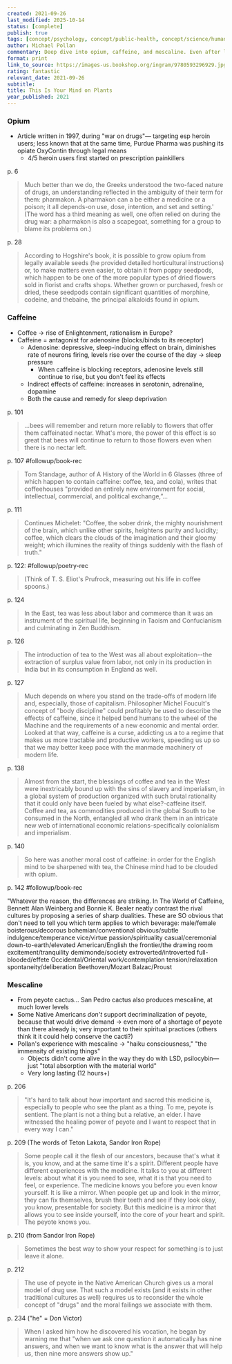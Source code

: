 ```yaml
---
created: 2021-09-26
last_modified: 2025-10-14
status: [complete]
publish: true
tags: [concept/psychology, concept/public-health, concept/science/human-biology, followup/book-rec, followup/poetry-rec, media/nonfiction, type/notes]
author: Michael Pollan
commentary: Deep dive into opium, caffeine, and mescaline. Even after listening to multiple interviews and talks with Pollan about this book, it still offered so much more. I loved the combination of participatory journalism, a bit of memoir-ish writing about his garden, historical analysis, and philosophical pondering that make up Pollan’s writing, and this was no exception.
format: print
link_to_source: https://images-us.bookshop.org/ingram/9780593296929.jpg?v=29da1520953249c9a51b545954150ee1
rating: fantastic
relevant_date: 2021-09-26
subtitle:
title: This Is Your Mind on Plants
year_published: 2021
---
```


### Opium

- Article written in 1997, during "war on drugs"— targeting esp heroin users; less known that at the same time, Purdue Pharma was pushing its opiate OxyContin through legal means
    - 4/5 heroin users first started on prescription painkillers

p. 6
> Much better than we do, the Greeks understood the two-faced nature of drugs, an understanding reflected in the ambiguity of their term for them: pharmakon. A pharmakon can a be either a medicine or a poison; it all depends-on use, dose, intention, and set and setting.' (The word has a third meaning as well, one often relied on during the drug war: a pharmakon is also a scapegoat, something for a group to blame its problems on.)
>

p. 28
> According to Hogshire's book, it is possible to grow opium from legally available seeds (he provided detailed horticultural instructions) or, to make matters even easier, to obtain it from poppy seedpods, which happen to be one of the more popular types of dried flowers sold in florist and crafts shops. Whether grown or purchased, fresh or dried, these seedpods contain significant quantities of morphine, codeine, and thebaine, the principal alkaloids found in opium.

### Caffeine

- Coffee → rise of Enlightenment, rationalism in Europe?
- Caffeine = antagonist for adenosine (blocks/binds to its receptor)
    - Adenosine: depressive, sleep-inducing effect on brain, diminishes rate of neurons firing, levels rise over the course of the day → sleep pressure
        - When caffeine is blocking receptors, adenosine levels still continue to rise, but you don't feel its effects
    - Indirect effects of caffeine: increases in serotonin, adrenaline, dopamine
    - Both the cause and remedy for sleep deprivation

p. 101
> …bees will remember and return more reliably to flowers that offer them caffeinated nectar. What's more, the power of this effect is so great that bees will continue to return to those flowers even when there is no nectar left.
>

p. 107 #followup/book-rec
> Tom Standage, author of A History of the World in 6 Glasses (three of which happen to contain caffeine: coffee, tea, and cola), writes that coffeehouses "provided an entirely new environment for social, intellectual, commercial, and political exchange,”…
>

p. 111
> Continues Michelet: "Coffee, the sober drink, the mighty nourishment of the brain, which unlike other spirits, heightens purity and lucidity; coffee, which clears the clouds of the imagination and their gloomy weight; which illumines the reality of things suddenly with the flash of truth."
>

p. 122: #followup/poetry-rec
> (Think of T. S. Eliot's Prufrock, measuring out his life in coffee spoons.)
>

p. 124
> In the East, tea was less about labor and commerce than it was an instrument of the spiritual life, beginning in Taoism and Confucianism and culminating in Zen Buddhism.
>

p. 126
> The introduction of tea to the West was all about exploitation--the extraction of surplus value from labor, not only in its production in India but in its consumption in England as well.
>

p. 127
> Much depends on where you stand on the trade-offs of modern life and, especially, those of capitalism. Philosopher Michel Foucult's concept of "body discipline" could profitably be used to describe the effects of caffeine, since it helped bend humans to the wheel of the Machine and the requirements of a new economic and mental order. Looked at that way, caffeine is a curse, addicting us a to a regime that makes us more tractable and productive workers, speeding us up so that we may better keep pace with the manmade machinery of modern life.
>

p. 138
> Almost from the start, the blessings of coffee and tea in the West were inextricably bound up with the sins of slavery and imperialism, in a global system of production organized with such brutal rationality that it could only have been fueled by what else?-caffeine itself.
Coffee and tea, as commodities produced in the global South to be consumed in the North, entangled all who drank them in an intricate new web of international economic relations-specifically colonialism and imperialism.
>

p. 140
> So here was another moral cost of caffeine: in order for the English mind to be sharpened with tea, the Chinese mind had to be clouded with opium.
>

p. 142 #followup/book-rec

"Whatever the reason, the differences are striking. In The World of Caffeine, Bennett Alan Weinberg and Bonnie K. Bealer neatly contrast the rival cultures by proposing a series of sharp dualities. These are SO obvious that don't need to tell you which term applies to which beverage:
		male/female
		boisterous/decorous
		bohemian/conventional
		obvious/subtle
		indulgence/temperance
		vice/virtue
		passion/spirituality
		casual/ceremonial
		down-to-earth/elevated
		American/English
		the frontier/the drawing room
		excitement/tranquility
		demimonde/society
		extroverted/introverted
		full-blooded/effete
		Occidental/Oriental
		work/contemplation
		tension/relaxation
		spontaneity/deliberation
		Beethoven/Mozart
		Balzac/Proust

### Mescaline

- From peyote cactus... San Pedro cactus also produces mescaline, at much lower levels
- Some Native Americans *don't* support decriminalization of peyote, because that would drive demand → even more of a shortage of peyote than there already is; very important to their spiritual practices (others think it it could help conserve the cacti?)
- Pollan's experience with mescaline → "haiku consciousness," "the immensity of existing things"
    - Objects didn't come alive in the way they do with LSD, psilocybin— just "total absorption with the material world"
    - Very long lasting (12 hours+)

p. 206
  > "It's hard to talk about how important and sacred this medicine is, especially to people who see the plant as a thing. To me, peyote is sentient. The plant is not a thing but a relative, an elder. I have witnessed the healing power of peyote and I want to respect that in every way I can."

  p. 209 (The words of Teton Lakota, Sandor Iron Rope)
  > Some people call it the flesh of our ancestors, because that's what it is, you know, and at the same time it's a spirit. Different people have different experiences with the medicine. It talks to you at different levels: about what it is you need to see, what it is that you need to feel, or experience. The medicine knows you before you even know yourself. It is like a mirror. When people get up and look in the mirror, they can fix themselves, brush their teeth and see if they look okay, you know, presentable for society. But this medicine is a mirror that allows you to see inside yourself, into the core of your heart and spirit. The peyote knows you.

p. 210 (from Sandor Iron Rope)
> Sometimes the best way to show your respect for something is to just leave it alone.

  p. 212
  > The use of peyote in the Native American Church gives us a moral model of drug use.
    That such a model exists (and it exists in other traditional cultures as well) requires us to reconsider the whole concept of "drugs" and the moral failings we associate with them.

  p. 234  ("he" = Don Victor)
  >When I asked him how he discovered his vocation, he began by warning me that "when we ask one question it automatically has nine answers, and when we want to know what is the answer that will help us, then nine more answers show up."